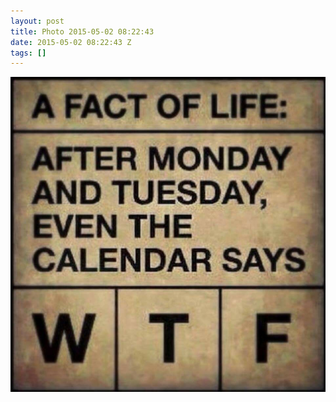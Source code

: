 ```yaml
---
layout: post
title: Photo 2015-05-02 08:22:43
date: 2015-05-02 08:22:43 Z
tags: []
---
```

![](/media/2015/05/117923286334.jpg)
